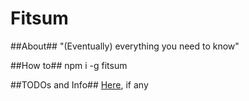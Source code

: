 Fitsum
=======


##About##
"(Eventually) everything you need to know"

##How to##
npm i -g fitsum

##TODOs and Info##
  [Here](../../wiki), if any	

